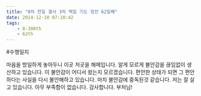 ```yaml
---
title: "8차 천일 결사 3차 백일 기도 정진 62일째"
date: 2014-12-10 07:18:42
tags:
    - 8-300th
    - 62th
---
```


#수행일지

마음을 방일하게 놓아두니 이곳 저곳을 해메입니다. 알게 모르게 불안감을 끊임없이 생산하고 있습니다. 이 불안감이 어디서 왔는지 모르겠습니다. 편안한 상태가 되면 그 편안하다는 사실을 다시 불안해하고 있습니다. 마치 불안감에 중독된것 같습니다. 저는 잘 살고 있습니다. 아무 부족함이 없습니다. 감사합니다. 부처님!
